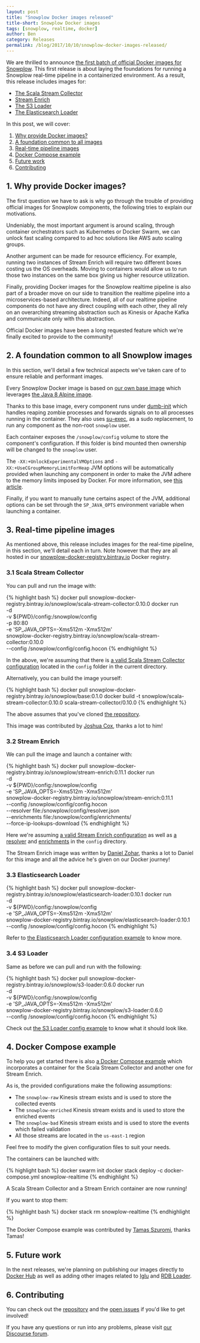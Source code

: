 ```yaml
---
layout: post
title: "Snowplow Docker images released"
title-short: Snowplow Docker images
tags: [snowplow, realtime, docker]
author: Ben
category: Releases
permalink: /blog/2017/10/10/snowplow-docker-images-released/
---
```


We are thrilled to announce [the first batch of official Docker images for Snowplow][release-1].
This first release is about laying the foundations for running a Snowplow real-time pipeline in a
containerized environment. As a result, this release includes images for:

- [The Scala Stream Collector][ssc]
- [Stream Enrich][se]
- [The S3 Loader][s3]
- [The Elasticsearch Loader][es]

<!--more-->

In this post, we will cover:

1. [Why provide Docker images?](#why)
2. [A foundation common to all images](#foundation)
3. [Real-time pipeline images](#realtime)
4. [Docker Compose example](#example)
5. [Future work](#future)
6. [Contributing](#contributing)

<h2 id="why">1. Why provide Docker images?</h2>

The first question we have to ask is why go through the trouble of providing official images for
Snowplow components, the following tries to explain our motivations.

Undeniably, the most important argument is around scaling, through container orchestrators such as
Kubernetes or Docker Swarm, we can unlock fast scaling compared to ad hoc solutions like AWS auto
scaling groups.

Another argument can be made for resource efficiency. For example, running two instances of Stream
Enrich will require two different boxes costing us the OS overheads. Moving to containers would
allow us to run those two instances on the same box giving us higher resource utilization.

Finally, providing Docker images for the Snowplow realtime pipeline is also part of a broader move
on our side to transition the realtime pipeline into a microservices-based architecture. Indeed, all
of our realtime pipeline components do not have any direct coupling with each other, they all rely
on an overarching streaming abstraction such as Kinesis or Apache Kafka and communicate only with
this abstraction.

Official Docker images have been a long requested feature which we're finally excited to provide to
the community!

<h2 id="foundation">2. A foundation common to all Snowplow images</h2>

In this section, we'll detail a few technical aspects we've taken care of to ensure reliable and
performant images.

Every Snowplow Docker image is based on [our own base image][base-image] which leverages
[the Java 8 Alpine image][alpine-image].

Thanks to this base image, every component runs under [dumb-init][dumb-init] which handles reaping
zombie processes and forwards signals on to all processes running in the container. They also uses
[su-exec][su-exec], as a sudo replacement, to run any component as the non-root `snowplow` user.

Each container exposes the `/snowplow/config` volume to store the component's configuration. If this
folder is bind mounted then ownership will be changed to the `snowplow` user.

The `-XX:+UnlockExperimentalVMOptions` and `-XX:+UseCGroupMemoryLimitForHeap` JVM options will be
automatically provided when launching any component in order to make the JVM adhere to the memory
limits imposed by Docker. For more information, see [this article][oracle-article].

Finally, if you want to manually tune certains aspect of the JVM, additional options can be set
through the `SP_JAVA_OPTS` environment variable when launching a container.

<h2 id="realtime">3. Real-time pipeline images</h2>

As mentioned above, this release includes images for the real-time pipeline, in this section, we'll
detail each in turn. Note however that they are all hosted in our
[snowplow-docker-registry.bintray.io][registry] Docker registry.

<h3 id="collector">3.1 Scala Stream Collector</h3>

You can pull and run the image with:

{% highlight bash %}
docker pull snowplow-docker-registry.bintray.io/snowplow/scala-stream-collector:0.10.0
docker run \
  -d \
  -v ${PWD}/config:/snowplow/config \
  -p 80:80 \
  -e 'SP_JAVA_OPTS=-Xms512m -Xmx512m' \
  snowplow-docker-registry.bintray.io/snowplow/scala-stream-collector:0.10.0 \
  --config /snowplow/config/config.hocon
{% endhighlight %}

In the above, we're assuming that there is [a valid Scala Stream Collector configuration][ssc-conf]
located in the `config` folder in the current directory.

Alternatively, you can build the image yourself:

{% highlight bash %}
docker pull snowplow-docker-registry.bintray.io/snowplow/base:0.1.0
docker build -t snowplow/scala-stream-collector:0.10.0 scala-stream-collector/0.10.0
{% endhighlight %}

The above assumes that you've cloned [the repository][repo].

This image was contributed by [Joshua Cox][joshuacox], thanks a lot to him!

<h3 id="enrich">3.2 Stream Enrich</h3>

We can pull the image and launch a container with:

{% highlight bash %}
docker pull snowplow-docker-registry.bintray.io/snowplow/stream-enrich:0.11.1
docker run \
  -d \
  -v ${PWD}/config:/snowplow/config \
  -e 'SP_JAVA_OPTS=-Xms512m -Xmx512m' \
  snowplow-docker-registry.bintray.io/snowplow/stream-enrich:0.11.1 \
  --config /snowplow/config/config.hocon \
  --resolver file:/snowplow/config/resolver.json \
  --enrichments file:/snowplow/config/enrichments/ \
  --force-ip-lookups-download
{% endhighlight %}

Here we're assuming [a valid Stream Enrich configuration][se-conf] as well as [a resolver][resolver]
and [enrichments][enrichments] in the `config` directory.

The Stream Enrich image was written by [Daniel Zohar][danielzohar], thanks a lot to Daniel for this
image and all the advice he's given on our Docker journey!

<h3 id="es-loader">3.3 Elasticsearch Loader</h3>

{% highlight bash %}
docker pull snowplow-docker-registry.bintray.io/snowplow/elasticsearch-loader:0.10.1
docker run \
  -d \
  -v ${PWD}/config:/snowplow/config \
  -e 'SP_JAVA_OPTS=-Xms512m -Xmx512m' \
  snowplow-docker-registry.bintray.io/snowplow/elasticsearch-loader:0.10.1 \
  --config /snowplow/config/config.hocon
{% endhighlight %}

Refer to [the Elasticsearch Loader configuration example][es-conf] to know more.

<h3 id="s3-loader">3.4 S3 Loader</h3>

Same as before we can pull and run with the following:

{% highlight bash %}
docker pull snowplow-docker-registry.bintray.io/snowplow/s3-loader:0.6.0
docker run \
  -d \
  -v ${PWD}/config:/snowplow/config \
  -e 'SP_JAVA_OPTS=-Xms512m -Xmx512m' \
  snowplow-docker-registry.bintray.io/snowplow/s3-loader:0.6.0 \
  --config /snowplow/config/config.hocon
{% endhighlight %}

Check out [the S3 Loader config example][s3-conf] to know what it should look like.

<h2 id="example">4. Docker Compose example</h2>

To help you get started there is also [a Docker Compose example][example] which incorporates a
container for the Scala Stream Collector and another one for Stream Enrich.

As is, the provided configurations make the following assumptions:

- The `snowplow-raw` Kinesis stream exists and is used to store the collected events
- The `snowplow-enriched` Kinesis stream exists and is used to store the enriched events
- The `snowplow-bad` Kinesis stream exists and is used to store the events which failed validation
- All those streams are located in the `us-east-1` region

Feel free to modify the given configuration files to suit your needs.

The containers can be launched with:

{% highlight bash %}
docker swarm init
docker stack deploy -c docker-compose.yml snowplow-realtime
{% endhighlight %}

A Scala Stream Collector and a Stream Enrich container are now running!

If you want to stop them:

{% highlight bash %}
docker stack rm snowplow-realtime
{% endhighlight %}

The Docker Compose example was contributed by [Tamas Szuromi][tromika], thanks Tamas!

<h2 id="future">5. Future work</h2>

In the next releases, we're planning on publishing our images directly to [Docker Hub][dockerhub] as
well as adding other images related to [Iglu][iglu] and [RDB Loader][rdb-loader].

<h2 id="contributing">6. Contributing</h2>

You can check out the [repository][repo] and the [open issues](https://github.com/snowplow/snowplow-docker/issues?utf8=✓&q=is%3Aissue%20is%3Aopen%20)
if you'd like to get involved!

If you have any questions or run into any problems, please visit [our Discourse forum][discourse].

[repo]: https://github.com/snowplow/snowplow-docker
[release-1]: https://github.com/snowplow/snowplow-docker/releases/tag/r1

[discourse]: http://discourse.snowplowanalytics.com/

[base-image]: https://github.com/snowplow/snowplow-docker/blob/master/base/Dockerfile
[alpine-image]: https://github.com/docker-library/openjdk/blob/master/8-jre/alpine/Dockerfile

[dumb-init]: https://github.com/Yelp/dumb-init
[su-exec]: https://github.com/ncopa/su-exec
[oracle-article]: https://blogs.oracle.com/java-platform-group/java-se-support-for-docker-cpu-and-memory-limits

[ssc]: https://github.com/snowplow/snowplow/tree/master/2-collectors/scala-stream-collector
[se]: https://github.com/snowplow/snowplow/tree/master/3-enrich/stream-enrich
[es]: https://github.com/snowplow/snowplow-elasticsearch-loader/
[s3]: https://github.com/snowplow/snowplow-s3-loader/

[ssc-conf]: https://github.com/snowplow/snowplow/blob/master/2-collectors/scala-stream-collector/examples/config.hocon.sample
[se-conf]: https://github.com/snowplow/snowplow/blob/master/3-enrich/stream-enrich/examples/config.hocon.sample
[resolver]: https://github.com/snowplow/snowplow/blob/master/3-enrich/config/iglu_resolver.json
[enrichments]: https://github.com/snowplow/snowplow/tree/master/3-enrich/config/enrichments
[es-conf]: https://github.com/snowplow/snowplow-elasticsearch-loader/blob/master/examples/config.hocon.sample
[s3-conf]: https://github.com/snowplow/snowplow-s3-loader/blob/master/examples/config.hocon.sample

[registry]: https://bintray.com/snowplow/registry

[example]: https://github.com/snowplow/snowplow-docker/tree/master/example

[joshuacox]: https://github.com/joshuacox
[danielzohar]: https://github.com/danielzohar
[tromika]: https://github.com/tromika

[dockerhub]: https://hub.docker.com
[iglu]: https://github.com/snowplow/iglu
[rdb-loader]: https://github.com/snowplow/snowplow-rdb-loader
